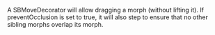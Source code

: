 A SBMoveDecorator will allow dragging a morph (without lifting it). If preventOcclusion is set to true, it will also step to ensure that no other sibling morphs overlap its morph.
